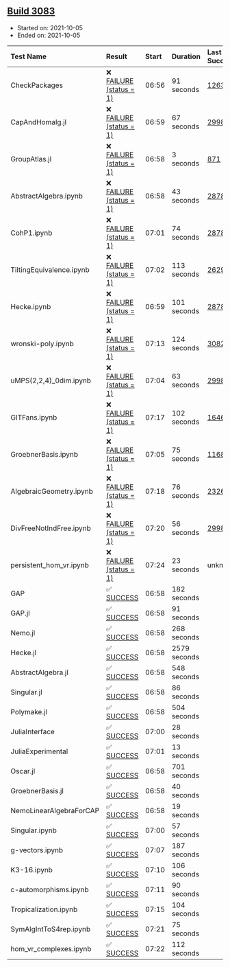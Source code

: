 ## [Build 3083](https://oscarci.mathematik.uni-kl.de/job/oscar-stable/3083/)

* Started on: 2021-10-05
* Ended on: 2021-10-05

| Test Name    | Result | Start | Duration | Last Success | First Failure |
|:-------------|:-------|:------|:---------|:-------------|:--------------|
| CheckPackages | ❌ [FAILURE (status = 1)](https://oscarci.mathematik.uni-kl.de/job/oscar-stable/3083/artifact/logs/build-3083/CheckPackages.log) | 06:56 | 91 seconds | [1263](https://oscarci.mathematik.uni-kl.de/job/oscar-stable/1263/) | [1264](https://oscarci.mathematik.uni-kl.de/job/oscar-stable/1264/) |
| CapAndHomalg.jl | ❌ [FAILURE (status = 1)](https://oscarci.mathematik.uni-kl.de/job/oscar-stable/3083/artifact/logs/build-3083/CapAndHomalg.jl.log) | 06:59 | 67 seconds | [2998](https://oscarci.mathematik.uni-kl.de/job/oscar-stable/2998/) | [2999](https://oscarci.mathematik.uni-kl.de/job/oscar-stable/2999/) |
| GroupAtlas.jl | ❌ [FAILURE (status = 1)](https://oscarci.mathematik.uni-kl.de/job/oscar-stable/3083/artifact/logs/build-3083/GroupAtlas.jl.log) | 06:58 | 3 seconds | [871](https://oscarci.mathematik.uni-kl.de/job/oscar-stable/871/) | [872](https://oscarci.mathematik.uni-kl.de/job/oscar-stable/872/) |
| AbstractAlgebra.ipynb | ❌ [FAILURE (status = 1)](https://oscarci.mathematik.uni-kl.de/job/oscar-stable/3083/artifact/logs/build-3083/AbstractAlgebra.ipynb.log) | 06:58 | 43 seconds | [2878](https://oscarci.mathematik.uni-kl.de/job/oscar-stable/2878/) | [2879](https://oscarci.mathematik.uni-kl.de/job/oscar-stable/2879/) |
| CohP1.ipynb | ❌ [FAILURE (status = 1)](https://oscarci.mathematik.uni-kl.de/job/oscar-stable/3083/artifact/logs/build-3083/CohP1.ipynb.log) | 07:01 | 74 seconds | [2878](https://oscarci.mathematik.uni-kl.de/job/oscar-stable/2878/) | [2879](https://oscarci.mathematik.uni-kl.de/job/oscar-stable/2879/) |
| TiltingEquivalence.ipynb | ❌ [FAILURE (status = 1)](https://oscarci.mathematik.uni-kl.de/job/oscar-stable/3083/artifact/logs/build-3083/TiltingEquivalence.ipynb.log) | 07:02 | 113 seconds | [2629](https://oscarci.mathematik.uni-kl.de/job/oscar-stable/2629/) | [2630](https://oscarci.mathematik.uni-kl.de/job/oscar-stable/2630/) |
| Hecke.ipynb | ❌ [FAILURE (status = 1)](https://oscarci.mathematik.uni-kl.de/job/oscar-stable/3083/artifact/logs/build-3083/Hecke.ipynb.log) | 06:59 | 101 seconds | [2878](https://oscarci.mathematik.uni-kl.de/job/oscar-stable/2878/) | [2879](https://oscarci.mathematik.uni-kl.de/job/oscar-stable/2879/) |
| wronski-poly.ipynb | ❌ [FAILURE (status = 1)](https://oscarci.mathematik.uni-kl.de/job/oscar-stable/3083/artifact/logs/build-3083/wronski-poly.ipynb.log) | 07:13 | 124 seconds | [3082](https://oscarci.mathematik.uni-kl.de/job/oscar-stable/3082/) | [3083](https://oscarci.mathematik.uni-kl.de/job/oscar-stable/3083/) |
| uMPS(2,2,4)_0dim.ipynb | ❌ [FAILURE (status = 1)](https://oscarci.mathematik.uni-kl.de/job/oscar-stable/3083/artifact/logs/build-3083/uMPS-2-2-4-_0dim.ipynb.log) | 07:04 | 63 seconds | [2998](https://oscarci.mathematik.uni-kl.de/job/oscar-stable/2998/) | [2999](https://oscarci.mathematik.uni-kl.de/job/oscar-stable/2999/) |
| GITFans.ipynb | ❌ [FAILURE (status = 1)](https://oscarci.mathematik.uni-kl.de/job/oscar-stable/3083/artifact/logs/build-3083/GITFans.ipynb.log) | 07:17 | 102 seconds | [1646](https://oscarci.mathematik.uni-kl.de/job/oscar-stable/1646/) | [1647](https://oscarci.mathematik.uni-kl.de/job/oscar-stable/1647/) |
| GroebnerBasis.ipynb | ❌ [FAILURE (status = 1)](https://oscarci.mathematik.uni-kl.de/job/oscar-stable/3083/artifact/logs/build-3083/GroebnerBasis.ipynb.log) | 07:05 | 75 seconds | [1168](https://oscarci.mathematik.uni-kl.de/job/oscar-stable/1168/) | [1169](https://oscarci.mathematik.uni-kl.de/job/oscar-stable/1169/) |
| AlgebraicGeometry.ipynb | ❌ [FAILURE (status = 1)](https://oscarci.mathematik.uni-kl.de/job/oscar-stable/3083/artifact/logs/build-3083/AlgebraicGeometry.ipynb.log) | 07:18 | 76 seconds | [2326](https://oscarci.mathematik.uni-kl.de/job/oscar-stable/2326/) | [2327](https://oscarci.mathematik.uni-kl.de/job/oscar-stable/2327/) |
| DivFreeNotIndFree.ipynb | ❌ [FAILURE (status = 1)](https://oscarci.mathematik.uni-kl.de/job/oscar-stable/3083/artifact/logs/build-3083/DivFreeNotIndFree.ipynb.log) | 07:20 | 56 seconds | [2998](https://oscarci.mathematik.uni-kl.de/job/oscar-stable/2998/) | [2999](https://oscarci.mathematik.uni-kl.de/job/oscar-stable/2999/) |
| persistent_hom_vr.ipynb | ❌ [FAILURE (status = 1)](https://oscarci.mathematik.uni-kl.de/job/oscar-stable/3083/artifact/logs/build-3083/persistent_hom_vr.ipynb.log) | 07:24 | 23 seconds | unknown | unknown |
| GAP | ✅ [SUCCESS](https://oscarci.mathematik.uni-kl.de/job/oscar-stable/3083/artifact/logs/build-3083/GAP.log) | 06:58 | 182 seconds |  |  |
| GAP.jl | ✅ [SUCCESS](https://oscarci.mathematik.uni-kl.de/job/oscar-stable/3083/artifact/logs/build-3083/GAP.jl.log) | 06:58 | 91 seconds |  |  |
| Nemo.jl | ✅ [SUCCESS](https://oscarci.mathematik.uni-kl.de/job/oscar-stable/3083/artifact/logs/build-3083/Nemo.jl.log) | 06:58 | 268 seconds |  |  |
| Hecke.jl | ✅ [SUCCESS](https://oscarci.mathematik.uni-kl.de/job/oscar-stable/3083/artifact/logs/build-3083/Hecke.jl.log) | 06:58 | 2579 seconds |  |  |
| AbstractAlgebra.jl | ✅ [SUCCESS](https://oscarci.mathematik.uni-kl.de/job/oscar-stable/3083/artifact/logs/build-3083/AbstractAlgebra.jl.log) | 06:58 | 548 seconds |  |  |
| Singular.jl | ✅ [SUCCESS](https://oscarci.mathematik.uni-kl.de/job/oscar-stable/3083/artifact/logs/build-3083/Singular.jl.log) | 06:58 | 86 seconds |  |  |
| Polymake.jl | ✅ [SUCCESS](https://oscarci.mathematik.uni-kl.de/job/oscar-stable/3083/artifact/logs/build-3083/Polymake.jl.log) | 06:58 | 504 seconds |  |  |
| JuliaInterface | ✅ [SUCCESS](https://oscarci.mathematik.uni-kl.de/job/oscar-stable/3083/artifact/logs/build-3083/JuliaInterface.log) | 07:00 | 28 seconds |  |  |
| JuliaExperimental | ✅ [SUCCESS](https://oscarci.mathematik.uni-kl.de/job/oscar-stable/3083/artifact/logs/build-3083/JuliaExperimental.log) | 07:01 | 13 seconds |  |  |
| Oscar.jl | ✅ [SUCCESS](https://oscarci.mathematik.uni-kl.de/job/oscar-stable/3083/artifact/logs/build-3083/Oscar.jl.log) | 06:58 | 701 seconds |  |  |
| GroebnerBasis.jl | ✅ [SUCCESS](https://oscarci.mathematik.uni-kl.de/job/oscar-stable/3083/artifact/logs/build-3083/GroebnerBasis.jl.log) | 06:58 | 40 seconds |  |  |
| NemoLinearAlgebraForCAP | ✅ [SUCCESS](https://oscarci.mathematik.uni-kl.de/job/oscar-stable/3083/artifact/logs/build-3083/NemoLinearAlgebraForCAP.log) | 06:58 | 19 seconds |  |  |
| Singular.ipynb | ✅ [SUCCESS](https://oscarci.mathematik.uni-kl.de/job/oscar-stable/3083/artifact/logs/build-3083/Singular.ipynb.log) | 07:00 | 57 seconds |  |  |
| g-vectors.ipynb | ✅ [SUCCESS](https://oscarci.mathematik.uni-kl.de/job/oscar-stable/3083/artifact/logs/build-3083/g-vectors.ipynb.log) | 07:07 | 187 seconds |  |  |
| K3-16.ipynb | ✅ [SUCCESS](https://oscarci.mathematik.uni-kl.de/job/oscar-stable/3083/artifact/logs/build-3083/K3-16.ipynb.log) | 07:10 | 106 seconds |  |  |
| c-automorphisms.ipynb | ✅ [SUCCESS](https://oscarci.mathematik.uni-kl.de/job/oscar-stable/3083/artifact/logs/build-3083/c-automorphisms.ipynb.log) | 07:11 | 90 seconds |  |  |
| Tropicalization.ipynb | ✅ [SUCCESS](https://oscarci.mathematik.uni-kl.de/job/oscar-stable/3083/artifact/logs/build-3083/Tropicalization.ipynb.log) | 07:15 | 104 seconds |  |  |
| SymAlgIntToS4rep.ipynb | ✅ [SUCCESS](https://oscarci.mathematik.uni-kl.de/job/oscar-stable/3083/artifact/logs/build-3083/SymAlgIntToS4rep.ipynb.log) | 07:21 | 75 seconds |  |  |
| hom_vr_complexes.ipynb | ✅ [SUCCESS](https://oscarci.mathematik.uni-kl.de/job/oscar-stable/3083/artifact/logs/build-3083/hom_vr_complexes.ipynb.log) | 07:22 | 112 seconds |  |  |
